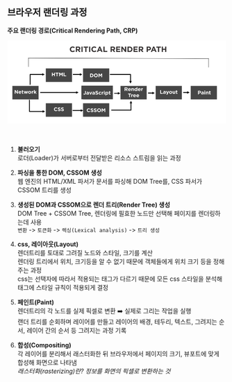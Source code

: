 ## 브라우저 랜더링 과정

**주요 랜더링 경로(Critical Rendering Path, CRP)**

![rendering](../99.image/rendering.png)

<br/>

1. **불러오기**  
로더(Loader)가 서버로부터 전달받은 리소스 스트림을 읽는 과정

2. **파싱을 통한 DOM, CSSOM 생성**   
웹 엔진의 HTML/XML 파서가 문서를 파싱해 DOM Tree를, CSS 파서가 CSSOM 트리를 생성

3. **생성된 DOM과 CSSOM으로 렌더 트리(Render Tree) 생성**   
DOM Tree + CSSOM Tree, 렌더링에 필효한 노드만 선택해 페이지를 렌더링하는데 사용   
`변환` -> `토큰화` -> `렉싱(Lexical analysis)` -> `트리 생성`

4. **css, 레이아웃(Layout)**   
렌더트리를 토대로 그려질 노드와 스타일, 크기를 계산   
렌더링 트리에서 위치, 크기등을 알 수 없기 때문에 객체들에게 위치 크기 등을 정해주는 과정   
css는 선택자에 따라서 적용되는 태그가 다르기 때문에 모든 css 스타일을 분석해 태그에 스타일 규칙이 적용되게 결정

5. **페인트(Paint)**  
렌더트리의 각 노드를 실제 픽셀로 변환 ➡️ 실제로 그리는 작업을 실행   
랜더 트리를 순회하며 레이어를 만들고 레이어의 배경, 테두리, 텍스트, 그려지는 순서, 레이어 간의 순서 등 그려지는 과정 기록

6. **합성(Compositing)**   
각 레이어를 분리해서 래스터화한 뒤 브라우저에서 페이지의 크기, 뷰포트에 맞게 합성해 화면으로 나타냄   
*래스터화(rasterizing)란? 정보를 화면의 픽셀로 변환하는 것*